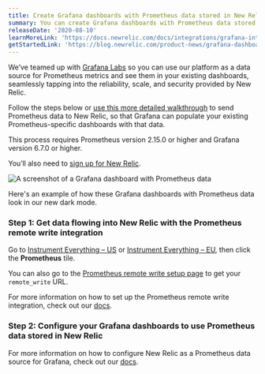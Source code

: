 ```yaml
---
title: Create Grafana dashboards with Prometheus data stored in New Relic
summary: You can create Grafana dashboards with Prometheus data stored in New Relic!
releaseDate: '2020-08-10'
learnMoreLink: 'https://docs.newrelic.com/docs/integrations/grafana-integrations/get-started/grafana-support-prometheus-promql'
getStartedLink: 'https://blog.newrelic.com/product-news/grafana-dashboards-prometheus-telemetry-data-platform/'
---
```


We’ve teamed up with [Grafana Labs](https://grafana.com) so you can use our platform as a data source for Prometheus metrics and see them in your existing dashboards, seamlessly tapping into the reliability, scale, and security provided by New Relic.

Follow the steps below or [use this more detailed walkthrough](https://blog.newrelic.com/product-news/grafana-dashboards-prometheus-telemetry-data-platform/) to send Prometheus data to New Relic, so that Grafana can populate your existing Prometheus-specific dashboards with that data.

This process requires Prometheus version 2.15.0 or higher and Grafana version 6.7.0 or higher.

You’ll also need to [sign up for New Relic](https://newrelic.com/signup/).

![A screenshot of a Grafana dashboard with Prometheus data](src/images/prometheus_grafana_dashboard.png "A screenshot of a Grafana dashboard with Prometheus data")

Here's an example of how these Grafana dashboards with Prometheus data look in our new dark mode.

### Step 1: Get data flowing into New Relic with the Prometheus remote write integration

Go to [Instrument Everything – US](http://one.newrelic.com/launcher/nr1-core.settings?pane=eyJuZXJkbGV0SWQiOiJ0dWNzb24ucGxnLWluc3RydW1lbnQtZXZlcnl0aGluZyJ9) or [Instrument Everything – EU](http://one.eu.newrelic.com/launcher/nr1-core.settings?pane=eyJuZXJkbGV0SWQiOiJ0dWNzb24ucGxnLWluc3RydW1lbnQtZXZlcnl0aGluZyJ9), then click the **Prometheus** tile.

You can also go to the [Prometheus remote write setup page](https://one.newrelic.com/launcher/nr1-core.settings?pane=eyJuZXJkbGV0SWQiOiJwcm9tZXRoZXVzLXJlbW90ZS13cml0ZS1pbnRlZ3JhdGlvbi1uZXJkbGV0cy5zZXR1cC1wcm9tZXRoZXVzIn0=) to get your `remote_write` URL.

For more information on how to set up the Prometheus remote write integration, check out our [docs](/docs/integrations/prometheus-integrations/install-configure-remote-write/set-your-prometheus-remote-write-integration).

### Step 2: Configure your Grafana dashboards to use Prometheus data stored in New Relic

For more information on how to configure New Relic as a Prometheus data source for Grafana, check out our [docs](/docs/integrations/grafana-integrations/set-configure/configure-new-relic-prometheus-data-source-grafana).
